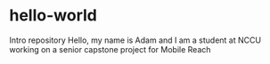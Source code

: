 # hello-world
Intro repository
Hello, my name is Adam and I am a student at NCCU working on a senior capstone project for Mobile Reach
